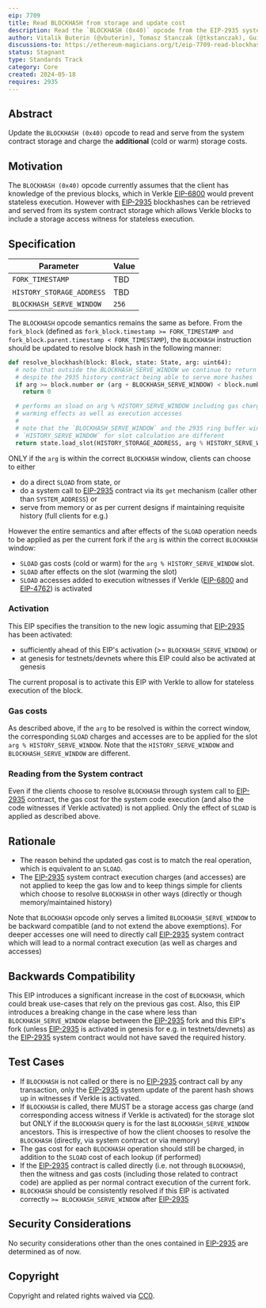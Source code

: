 ```yaml
---
eip: 7709
title: Read BLOCKHASH from storage and update cost
description: Read the `BLOCKHASH (0x40)` opcode from the EIP-2935 system contract storage and adjust its gas cost to reflect storage access.
author: Vitalik Buterin (@vbuterin), Tomasz Stanczak (@tkstanczak), Guillaume Ballet (@gballet), Gajinder Singh (@g11tech), Tanishq Jasoria (@tanishqjasoria), Ignacio Hagopian (@jsign), Jochem Brouwer (@jochem-brouwer), Gabriel Rocheleau (@gabrocheleau)
discussions-to: https://ethereum-magicians.org/t/eip-7709-read-blockhash-opcode-from-storage-and-adjust-gas-cost/20052
status: Stagnant
type: Standards Track
category: Core
created: 2024-05-18
requires: 2935
---
```


## Abstract

Update the `BLOCKHASH (0x40)` opcode to read and serve from the system contract storage and charge the **additional** (cold or warm) storage costs.

## Motivation

The `BLOCKHASH (0x40)` opcode currently assumes that the client has knowledge of the previous blocks, which in Verkle [EIP-6800](./eip-6800.md) would prevent stateless execution. However with [EIP-2935](./eip-2935.md) blockhashes can be retrieved and served from its system contract storage which allows Verkle blocks to include a storage access witness for stateless execution.

## Specification

| Parameter                 | Value  |
| ------------------------- | ------ |
| `FORK_TIMESTAMP`          | TBD    |
| `HISTORY_STORAGE_ADDRESS` | TBD    |
| `BLOCKHASH_SERVE_WINDOW`  | `256`  |

The `BLOCKHASH` opcode semantics remains the same as before. From the `fork_block` (defined as `fork_block.timestamp >= FORK_TIMESTAMP and fork_block.parent.timestamp < FORK_TIMESTAMP`), the `BLOCKHASH` instruction should be updated to resolve block hash in the following manner:

```python
def resolve_blockhash(block: Block, state: State, arg: uint64):
  # note that outside the BLOCKHASH_SERVE_WINDOW we continue to return 0
  # despite the 2935 history contract being able to serve more hashes
  if arg >= block.number or (arg + BLOCKHASH_SERVE_WINDOW) < block.number
    return 0

  # performs an sload on arg % HISTORY_SERVE_WINDOW including gas charges,
  # warming effects as well as execution accesses
  #
  # note that the `BLOCKHASH_SERVE_WINDOW` and the 2935 ring buffer window
  # `HISTORY_SERVE_WINDOW` for slot calculation are different
  return state.load_slot(HISTORY_STORAGE_ADDRESS, arg % HISTORY_SERVE_WINDOW)
```

ONLY if the `arg` is within the correct `BLOCKHASH` window, clients can choose to either

* do a direct `SLOAD` from state, or
* do a system call to [EIP-2935](./eip-2935.md) contract via its `get` mechanism (caller other than `SYSTEM_ADDRESS`) or
* serve from memory or as per current designs if maintaining requisite history (full clients for e.g.)

However the entire semantics and after effects of the `SLOAD` operation needs to be applied as per the current fork if the `arg` is within the correct `BLOCKHASH` window:

* `SLOAD` gas costs (cold or warm) for the `arg % HISTORY_SERVE_WINDOW` slot.
* `SLOAD` after effects on the slot (warming the slot)
* `SLOAD` accesses added to execution witnesses if Verkle ([EIP-6800](./eip-6800.md) and [EIP-4762](./eip-4762.md)) is activated

### Activation

This EIP specifies the transition to the new logic assuming that [EIP-2935](./eip-2935.md) has been activated:

* sufficiently ahead of this EIP's activation (>= `BLOCKHASH_SERVE_WINDOW`) or
* at genesis for testnets/devnets where this EIP could also be activated at genesis

The current proposal is to activate this EIP with Verkle to allow for stateless execution of the block.

### Gas costs

As described above, if the `arg` to be resolved is within the correct window, the corresponding `SLOAD` charges and accesses are to be applied for the slot `arg % HISTORY_SERVE_WINDOW`. Note that the `HISTORY_SERVE_WINDOW` and `BLOCKHASH_SERVE_WINDOW` are different.

### Reading from the System contract

Even if the clients choose to resolve `BLOCKHASH` through system call to [EIP-2935](./eip-2935.md) contract, the gas cost for the system code execution (and also the code witnesses if Verkle activated) is not applied. Only the effect of `SLOAD` is applied as described above.

## Rationale

* The reason behind the updated gas cost is to match the real operation, which is equivalent to an `SLOAD`.
* The [EIP-2935](./eip-2935.md) system contract execution charges (and accesses) are not applied to keep the gas low and to keep things simple for clients which choose to resolve `BLOCKHASH` in other ways (directly or though memory/maintained history)

Note that `BLOCKHASH` opcode only serves a limited `BLOCKHASH_SERVE_WINDOW` to be backward compatible (and to not extend the above exemptions). For deeper accesses one will need to directly call [EIP-2935](./eip-2935.md) system contract which will lead to a normal contract execution (as well as charges and accesses)

## Backwards Compatibility

This EIP introduces a significant increase in the cost of `BLOCKHASH`, which could break use-cases that rely on the previous gas cost. Also, this EIP introduces a breaking change in the case where less than `BLOCKHASH_SERVE_WINDOW` elapse between the [EIP-2935](./eip-2935.md) fork and this EIP's fork (unless [EIP-2935](./eip-2935.md)  is activated in genesis for e.g. in testnets/devnets) as the [EIP-2935](./eip-2935.md) system contract would not have saved the required history.

## Test Cases

* If `BLOCKHASH` is not called or there is no [EIP-2935](./eip-2935.md) contract call by any transaction, only the [EIP-2935](./eip-2935.md) system update of the parent hash shows up in witnesses if Verkle is activated.
* If `BLOCKHASH` is called, there MUST be a storage access gas charge (and corresponding access witness if Verkle is activated) for the storage slot but ONLY if the `BLOCKHASH` query is for the last `BLOCKHASH_SERVE_WINDOW` ancestors. This is irrespective of how the client chooses to resolve the `BLOCKHASH` (directly, via system contract or via memory)
* The gas cost for each `BLOCKHASH` operation should still be charged, in addition to the `SLOAD` cost of each lookup (if performed)
* If the [EIP-2935](./eip-2935.md) contract is called directly (i.e. not through `BLOCKHASH`), then the witness and gas costs (including those related to contract code) are applied as per normal contract execution of the current fork.
* `BLOCKHASH` should be consistently resolved if this EIP is activated correctly `>= BLOCKHASH_SERVE_WINDOW` after [EIP-2935](./eip-2935.md)

## Security Considerations

No security considerations other than the ones contained in [EIP-2935](./eip-2935.md) are determined as of now.

## Copyright

Copyright and related rights waived via [CC0](../LICENSE.md).
